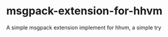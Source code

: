 msgpack-extension-for-hhvm
==========================

A simple msgpack extension implement for hhvm, a simple try
